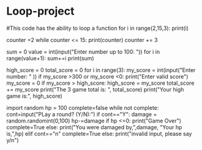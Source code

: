 # Loop-project
#This code has the ability to loop a function
for i in range(2,15,3):
  print(i)
  
 counter =2
 while counter <= 15:
  print(counter)
  counter += 3
  
  sum = 0 
value = int(input("Enter number up to 100: ")) 
for i in range(value+1):
  sum+=i
print(sum)

high_score = 0
total_score = 0 
for i in range(3): 
  my_score = int(input("Enter number: " ))
  if my_score >300 or my_score <0:
    print("Enter valid score")
    my_score = 0
  if my_score > high_score: 
    high_score = my_score
  total_score += my_score
print("The 3 game total is: ", total_score) 
print("Your high game is:", high_score)

import random
hp = 100
complete=false
while not complete:
  cont=input("PLay a round? (Y/N):")
  if cont=="Y":
    damage = random.randomint(0,100)
    hp-=damage
    if hp <=0:
      print("Game Over")
      complete=True
    else:
      print("You were damaged by,",damage, "Your hp is,",hp)
 elif cont=="n"
  complete=True
 else: 
  print("invalid input, please say y/n")

